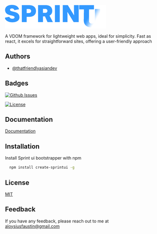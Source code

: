 
![Logo](https://raw.githubusercontent.com/babymonie/sprintui/main/logo.png)

A VDOM framework for lightweight web apps, ideal for simplicity. Fast as react, it excels for straightforward sites, offering a user-friendly approach

## Authors

- [@thatfriendlyasiandev](https://www.github.com/babymonie)

## Badges

[![Github Issues](https://img.shields.io/github/issues/babymonie/CauseDB)](https://github.com/tterb/atomic-design-ui/blob/master/LICENSEs)


[![License](https://img.shields.io/github/license/babymonie/CauseDB)](https://opensource.org/licenses/)


## Documentation

[Documentation](https://github.com/sprintui/SprintUi-Framework/tree/main)


## Installation

Install Sprint ui bootstrapper with npm


```bash
  npm install create-sprintui -g
```


## License

[MIT](https://choosealicense.com/licenses/mit/)

## Feedback

If you have any feedback, please reach out to me at aloysiusfaustin@gmail.com
